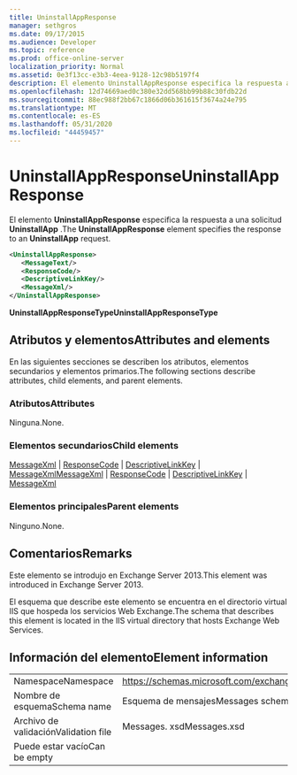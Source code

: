 ```yaml
---
title: UninstallAppResponse
manager: sethgros
ms.date: 09/17/2015
ms.audience: Developer
ms.topic: reference
ms.prod: office-online-server
localization_priority: Normal
ms.assetid: 0e3f13cc-e3b3-4eea-9128-12c98b5197f4
description: El elemento UninstallAppResponse especifica la respuesta a una solicitud UninstallApp.
ms.openlocfilehash: 12d74669aed0c380e32dd568bb99b88c30fdb22d
ms.sourcegitcommit: 88ec988f2bb67c1866d06b361615f3674a24e795
ms.translationtype: MT
ms.contentlocale: es-ES
ms.lasthandoff: 05/31/2020
ms.locfileid: "44459457"
---
```

# <a name="uninstallappresponse"></a><span data-ttu-id="6afce-103">UninstallAppResponse</span><span class="sxs-lookup"><span data-stu-id="6afce-103">UninstallAppResponse</span></span>

<span data-ttu-id="6afce-104">El elemento **UninstallAppResponse** especifica la respuesta a una solicitud **UninstallApp** .</span><span class="sxs-lookup"><span data-stu-id="6afce-104">The **UninstallAppResponse** element specifies the response to an **UninstallApp** request.</span></span> 
  
```XML
<UninstallAppResponse>
   <MessageText/>
   <ResponseCode/>
   <DescriptiveLinkKey/>
   <MessageXml/>
</UninstallAppResponse>
```

 <span data-ttu-id="6afce-105">**UninstallAppResponseType**</span><span class="sxs-lookup"><span data-stu-id="6afce-105">**UninstallAppResponseType**</span></span>
## <a name="attributes-and-elements"></a><span data-ttu-id="6afce-106">Atributos y elementos</span><span class="sxs-lookup"><span data-stu-id="6afce-106">Attributes and elements</span></span>

<span data-ttu-id="6afce-107">En las siguientes secciones se describen los atributos, elementos secundarios y elementos primarios.</span><span class="sxs-lookup"><span data-stu-id="6afce-107">The following sections describe attributes, child elements, and parent elements.</span></span>
  
### <a name="attributes"></a><span data-ttu-id="6afce-108">Atributos</span><span class="sxs-lookup"><span data-stu-id="6afce-108">Attributes</span></span>

<span data-ttu-id="6afce-109">Ninguna.</span><span class="sxs-lookup"><span data-stu-id="6afce-109">None.</span></span>
  
### <a name="child-elements"></a><span data-ttu-id="6afce-110">Elementos secundarios</span><span class="sxs-lookup"><span data-stu-id="6afce-110">Child elements</span></span>

<span data-ttu-id="6afce-111">[MessageXml](messagexml.md)  |  [ResponseCode](responsecode.md)  |  [DescriptiveLinkKey](descriptivelinkkey.md)  |  [MessageXml](messagexml.md)</span><span class="sxs-lookup"><span data-stu-id="6afce-111">[MessageXml](messagexml.md) | [ResponseCode](responsecode.md) | [DescriptiveLinkKey](descriptivelinkkey.md) | [MessageXml](messagexml.md)</span></span>
  
### <a name="parent-elements"></a><span data-ttu-id="6afce-112">Elementos principales</span><span class="sxs-lookup"><span data-stu-id="6afce-112">Parent elements</span></span>

<span data-ttu-id="6afce-113">Ninguno.</span><span class="sxs-lookup"><span data-stu-id="6afce-113">None.</span></span>
  
## <a name="remarks"></a><span data-ttu-id="6afce-114">Comentarios</span><span class="sxs-lookup"><span data-stu-id="6afce-114">Remarks</span></span>

<span data-ttu-id="6afce-115">Este elemento se introdujo en Exchange Server 2013.</span><span class="sxs-lookup"><span data-stu-id="6afce-115">This element was introduced in Exchange Server 2013.</span></span>
  
<span data-ttu-id="6afce-116">El esquema que describe este elemento se encuentra en el directorio virtual IIS que hospeda los servicios Web Exchange.</span><span class="sxs-lookup"><span data-stu-id="6afce-116">The schema that describes this element is located in the IIS virtual directory that hosts Exchange Web Services.</span></span>
  
## <a name="element-information"></a><span data-ttu-id="6afce-117">Información del elemento</span><span class="sxs-lookup"><span data-stu-id="6afce-117">Element information</span></span>

|||
|:-----|:-----|
|<span data-ttu-id="6afce-118">Namespace</span><span class="sxs-lookup"><span data-stu-id="6afce-118">Namespace</span></span>  <br/> |https://schemas.microsoft.com/exchange/services/2006/messages  <br/> |
|<span data-ttu-id="6afce-119">Nombre de esquema</span><span class="sxs-lookup"><span data-stu-id="6afce-119">Schema name</span></span>  <br/> |<span data-ttu-id="6afce-120">Esquema de mensajes</span><span class="sxs-lookup"><span data-stu-id="6afce-120">Messages schema</span></span>  <br/> |
|<span data-ttu-id="6afce-121">Archivo de validación</span><span class="sxs-lookup"><span data-stu-id="6afce-121">Validation file</span></span>  <br/> |<span data-ttu-id="6afce-122">Messages. xsd</span><span class="sxs-lookup"><span data-stu-id="6afce-122">Messages.xsd</span></span>  <br/> |
|<span data-ttu-id="6afce-123">Puede estar vacío</span><span class="sxs-lookup"><span data-stu-id="6afce-123">Can be empty</span></span>  <br/> ||
   

